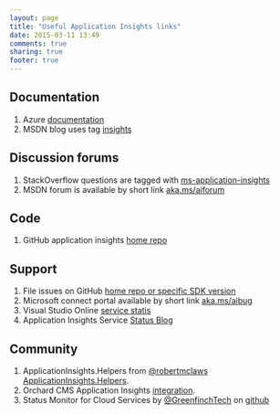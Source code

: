 ```yaml
---
layout: page
title: "Useful Application Insights links"
date: 2015-03-11 13:49
comments: true
sharing: true
footer: true
---
```

Documentation
-------------
1. Azure [documentation](http://azure.microsoft.com/en-us/services/application-insights/)
2. MSDN blog uses tag [insights](http://blogs.msdn.com/b/visualstudioalm/archive/tags/insights/)

Discussion forums
-----------------
1. StackOverflow questions are tagged with [ms-application-insights](http://stackoverflow.com/questions/tagged/ms-application-insights)
2. MSDN forum is available by short link [aka.ms/aiforum](http://aka.ms/aiforum) 

Code
----
1. GitHub application insights [home repo](https://github.com/microsoft/appinsights-Home)


Support
-------
1. File issues on GitHub [home repo or specific SDK version](https://github.com/microsoft/appinsights-Home)
2. Microsoft connect portal available by short link [aka.ms/aibug](http://aka.ms/aibug)
3. Visual Studio Online [service statis](https://www.visualstudio.com/support/support-overview-vs)
4. Application Insights Service [Status Blog](http://blogs.msdn.com/b/applicationinsights-status/)

Community
---------
1. ApplicationInsights.Helpers from [@robertmclaws](https://twitter.com/@robertmclaws) [ApplicationInsights.Helpers](https://github.com/AdvancedREI/ApplicationInsights.Helpers).
2. Orchard CMS Application Insights [integration](http://orchardazureappinsights.codeplex.com/). 
3. Status Monitor for Cloud Services by [@GreenfinchTech](https://twitter.com/GreenfinchTech) on [github](https://github.com/greenfinch/sample-net-AzureApplicationInsightsStatusMonitor/)
